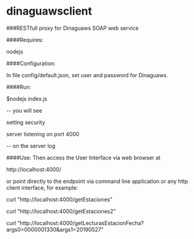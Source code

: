 # dinaguawsclient

###RESTfull proxy for Dinaguaws SOAP web service

####Requires:

nodejs

####Configuration:

In file config/default.json, set user and password for Dinaguaws.

####Run:

$nodejs index.js

-- you will see

setting security

server listening on port 4000

-- on the server log

####Use:
Then access the User Interface via web browser at 

http://localhost:4000/

or point directly to the endpoint via command line application or any http client interface, for example:

curl "http://localhost:4000/getEstaciones"

curl "http://localhost:4000/getEstaciones2"

curl "http://localhost:4000/getLecturasEstacionFecha?args0=0000001330&args1=20190527"
